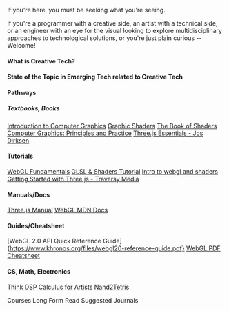 
If you're here, you must be seeking what you're seeing. 

If you're a programmer with a creative side, an artist with a technical side, or an engineer with an eye for the visual looking to explore multidisciplinary approaches to technological solutions, or you're just plain curious -- Welcome!

#### What is Creative Tech?



#### State of the Topic in Emerging Tech related to Creative Tech

<!--computer graphics, virtual reality, augmented reality, software engineering, 3D printing, Internet of Things, CAD and wearable technology - {lenses, HMDs, sensors, bone-conductive,EEGS}, 
holography, volumetric displays, brain computer interfacing, information systems, social information systems, human factors, design, architecture, secure interfaces, 
 usability and security-->




#### Pathways

##### Textbooks, Books
[Introduction to Computer Graphics](https://math.hws.edu/graphicsbook/index.html)
[Graphic Shaders](https://cs.uns.edu.ar/cg/clasespdf/GraphicShaders.pdf)
[The Book of Shaders](https://thebookofshaders.com/)
[Computer Graphics: Principles and Practice](https://www.cs.ucy.ac.cy/courses/EPL426/courses/eBooks/ComputerGraphicsPrinciplesPractice.pdf)
[Three.js Essentials - Jos Dirksen](https://services.math.duke.edu/courses/math_everywhere/assets/techRefs/Threejs%20Essentials.pdf)

#### Tutorials
[WebGL Fundamentals](https://webglfundamentals.org/)
[GLSL & Shaders Tutorial](https://www.youtube.com/watch?v=xZM8UJqN1eY)
[Intro to webgl and shaders](https://www.youtube.com/watch?v=XNbtwyWh9HA)
[Getting Started with Three.js - Traversy Media](https://www.youtube.com/watch?v=8jP4xpga6yY)


#### Manuals/Docs
[Three.js Manual](https://threejs.org/manual/)
[WebGL MDN Docs](https://developer.mozilla.org/en-US/docs/Web/API/WebGL_API)


#### Guides/Cheatsheet
[WebGL 2.0 API Quick Reference Guide]{https://www.khronos.org/files/webgl20-reference-guide.pdf}
[WebGL PDF Cheatsheet](https://appletree.or.kr/quick_reference_cards/Web_Development/WebGL%20Cheat%20Sheet.pdf)



#### CS, Math, Electronics
[Think DSP](https://greenteapress.com/thinkdsp/thinkdsp.pdf)
[Calculus for Artists]()
[Nand2Tetris](https://www.nand2tetris.org/course)



Courses
Long Form Read
Suggested Journals



